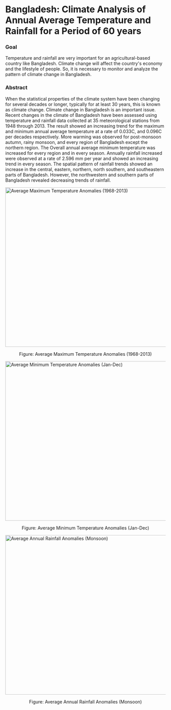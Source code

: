 # Bangladesh: Climate Analysis of Annual Average Temperature and Rainfall for a Period of 60 years

### Goal
Temperature and rainfall are very important for an agricultural-based country like Bangladesh. Climate change will affect the country's economy and the lifestyle of people. So, it is necessary to monitor and analyze the pattern of climate change in Bangladesh. 


### Abstract
When the statistical properties of the climate system have been changing for several decades or longer, typically for at least 30 years, this is known as climate change. Climate change in Bangladesh is an important issue. Recent changes in the climate of Bangladesh have been assessed using temperature and rainfall data collected at 35 meteorological stations from 1948 through 2013. The result showed an increasing trend for the maximum and minimum annual average temperature at a rate of 0.033C, and 0.096C per decades respectively. More warming was observed for post-monsoon autumn, rainy monsoon, and every region of Bangladesh except the northern region. The Overall annual average minimum temperature was increased for every region and in every season. Annually rainfall increased were observed at a rate of 2.596 mm per year and showed an increasing trend in every season. The spatial pattern of rainfall trends showed an increase in the central, eastern, northern, north southern, and southeastern parts of Bangladesh. However, the northwestern and southern parts of Bangladesh revealed decreasing trends of rainfall. 

<img src="https://github.com/mostafiz67/BD-Climate-Analysis-using-R/blob/master/Figures/Maximum%20Temperature%20Anomaly%20(1968-2013).png" alt="Average Maximum Temperature Anomalies (1968-2013)" width="650" height="500">
<p align="center">
    Figure: Average Maximum Temperature Anomalies (1968-2013)
</p>


<img src="https://github.com/mostafiz67/BD-Climate-Analysis-using-R/blob/master/Figures/Average%20Minimum%20Temperature%20Anomaly%20(Jan-Dec).png" alt="Average Minimum Temperature Anomalies (Jan-Dec)" width="650" height="500">
<p align="center">
    Figure: Average Minimum Temperature Anomalies (Jan-Dec)
</p>

<img src="https://github.com/mostafiz67/BD-Climate-Analysis-using-R/blob/master/Figures/Average%20Monsson%20Ranfall%20Anomaly%20in%20mm%20(1960-2013).png" alt="Average Annual Rainfall Anomalies (Monsoon)" width="650" height="500">
<p align="center">
    Figure: Average Annual Rainfall Anomalies (Monsoon)
</p>

